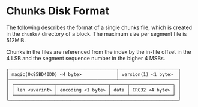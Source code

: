 # Chunks Disk Format

The following describes the format of a single chunks file, which is created in the `chunks/` directory of a block. The maximum size per segment file is 512MiB.

Chunks in the files are referenced from the index by the in-file offset in the 4 LSB and the segment sequence number in the bigher 4 MSBs.

```
┌────────────────────────────────────────┬──────────────────────┐
│ magic(0x85BD40DD) <4 byte>             │ version(1) <1 byte>  │
├────────────────────────────────────────┴──────────────────────┤
│ ┌───────────────┬───────────────────┬──────┬────────────────┐ │
│ │ len <uvarint> │ encoding <1 byte> │ data │ CRC32 <4 byte> │ │
│ └───────────────┴───────────────────┴──────┴────────────────┘ │
└───────────────────────────────────────────────────────────────┘
```
